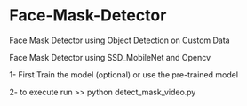 # Face-Mask-Detector
Face Mask Detector using Object Detection on Custom Data


Face Mask Detector using SSD_MobileNet and Opencv 

1- First Train the model (optional) or use the pre-trained model

2- to execute run >> python detect_mask_video.py
